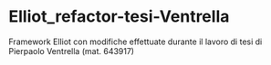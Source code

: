 # Elliot_refactor-tesi-Ventrella
Framework Elliot con modifiche effettuate durante il lavoro di tesi di Pierpaolo Ventrella (mat. 643917)

